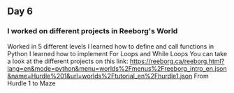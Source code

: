 ## Day 6 
### I worked on different projects in Reeborg's World

Worked in 5 different levels
I learned how to define and call functions in Python
I learned how to implement For Loops and While Loops
You can take a look at the different projects on this link: https://reeborg.ca/reeborg.html?lang=en&mode=python&menu=worlds%2Fmenus%2Freeborg_intro_en.json&name=Hurdle%201&url=worlds%2Ftutorial_en%2Fhurdle1.json
From Hurdle 1 to Maze
